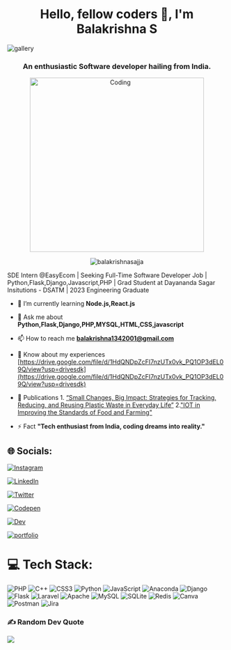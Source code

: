 <h1 align="center">Hello, fellow coders 👋, I'm Balakrishna S</h1>


![gallery](https://github.com/balakrishnasajja/balakrishnasajja/assets/95561879/91757c03-424b-42c2-83d9-cf8e84fc8058)
<h3 align="center">An enthusiastic Software developer hailing from India.</h3>
<p align="center">
  <img alt="Coding" width="400" src="https://miro.medium.com/v2/resize:fit:720/1*IRGHmiGsa16stedQvIaZfw.gif">
</p>
<div align="center">
  <img src="https://komarev.com/ghpvc/?username=balakrishnasajja&label=Profile%20views&color=0e75b6&style=flat" alt="balakrishnasajja" />
</div>

SDE Intern @EasyEcom | Seeking Full-Time Software Developer Job | Python,Flask,Django,Javascript,PHP | Grad Student at Dayananda Sagar Insitutions - DSATM | 2023 Engineering Graduate

- 🌱 I’m currently learning **Node.js,React.js**

- 💬 Ask me about **Python,Flask,Django,PHP,MYSQL,HTML,CSS,javascript**

- 📫 How to reach me **balakrishna1342001@gmail.com**

- 📄 Know about my experiences [https://drive.google.com/file/d/1HdQNDpZcFI7nzUTx0vk_PQ1OP3dEL09Q/view?usp=drivesdk](https://drive.google.com/file/d/1HdQNDpZcFI7nzUTx0vk_PQ1OP3dEL09Q/view?usp=drivesdk)

- 🧾 Publications 1. [“Small Changes, Big Impact: Strategies for Tracking, Reducing, and Reusing Plastic Waste in Everyday Life”](https://www.ijrar.org/viewfull.php?&p_id=IJRAR23B2369)   2.["IOT in Improving the Standards of Food and Farming"](https://ijercse.com/viewabstract.php?id=15965&volume=Volume9&issue=Issue7)

- ⚡ Fact **"Tech enthusiast from India, coding dreams into reality."**

## 🌐 Socials:

[![Instagram](https://img.shields.io/badge/Instagram-%23E4405F.svg?logo=Instagram&logoColor=white)](https://instagram.com/_.krii__shna._) 

[![LinkedIn](https://img.shields.io/badge/LinkedIn-%230077B5.svg?logo=linkedin&logoColor=white)](https://linkedin.com/in/https://www.linkedin.com/in/balakrishna-s-564922221/) 

[![Twitter](https://img.shields.io/badge/Twitter-%231DA1F2.svg?logo=Twitter&logoColor=white)](https://twitter.com/balakri91769472) 

[![Codepen](https://img.shields.io/badge/Codepen-000000?style=for-the-badge&logo=codepen&logoColor=white)](https://codepen.io/balakrishnasajja) 

[![Dev](https://img.shields.io/badge/dev.to-0A0A0A?style=for-the-badge&logo=devdotto&logoColor=white)](https://dev.to/balakrishnasajja) 

[![portfolio](https://img.shields.io/badge/my_portfolio-000?style=for-the-badge&logo=ko-fi&logoColor=white)](https://mypfolio.pages.dev/)

# 💻 Tech Stack:

![PHP](https://img.shields.io/badge/php-%23777BB4.svg?style=for-the-badge&logo=php&logoColor=white) ![C++](https://img.shields.io/badge/c++-%2300599C.svg?style=for-the-badge&logo=c%2B%2B&logoColor=white) ![CSS3](https://img.shields.io/badge/css3-%231572B6.svg?style=for-the-badge&logo=css3&logoColor=white) ![Python](https://img.shields.io/badge/python-3670A0?style=for-the-badge&logo=python&logoColor=ffdd54) ![JavaScript](https://img.shields.io/badge/javascript-%23323330.svg?style=for-the-badge&logo=javascript&logoColor=%23F7DF1E) ![Anaconda](https://img.shields.io/badge/Anaconda-%2344A833.svg?style=for-the-badge&logo=anaconda&logoColor=white) ![Django](https://img.shields.io/badge/django-%23092E20.svg?style=for-the-badge&logo=django&logoColor=white) ![Flask](https://img.shields.io/badge/flask-%23000.svg?style=for-the-badge&logo=flask&logoColor=white) ![Laravel](https://img.shields.io/badge/laravel-%23FF2D20.svg?style=for-the-badge&logo=laravel&logoColor=white) ![Apache](https://img.shields.io/badge/apache-%23D42029.svg?style=for-the-badge&logo=apache&logoColor=white) ![MySQL](https://img.shields.io/badge/mysql-%2300f.svg?style=for-the-badge&logo=mysql&logoColor=white) ![SQLite](https://img.shields.io/badge/sqlite-%2307405e.svg?style=for-the-badge&logo=sqlite&logoColor=white) ![Redis](https://img.shields.io/badge/redis-%23DD0031.svg?style=for-the-badge&logo=redis&logoColor=white) ![Canva](https://img.shields.io/badge/Canva-%2300C4CC.svg?style=for-the-badge&logo=Canva&logoColor=white) ![Postman](https://img.shields.io/badge/Postman-FF6C37?style=for-the-badge&logo=postman&logoColor=white) ![Jira](https://img.shields.io/badge/jira-%230A0FFF.svg?style=for-the-badge&logo=jira&logoColor=white)




### ✍️ Random Dev Quote
![](https://quotes-github-readme.vercel.app/api?type=horizontal&theme=radical)




